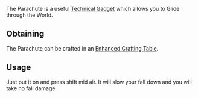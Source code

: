 The Parachute is a useful [Technical Gadget](https://github.com/TheBusyBiscuit/Slimefun4/wiki/Technical-Gadget) which allows you to Glide through the World.

## Obtaining
The Parachute can be crafted in an [Enhanced Crafting Table](https://github.com/TheBusyBiscuit/Slimefun4/wiki/Enhanced-Crafting-Table).

## Usage
Just put it on and press shift mid air.
It will slow your fall down and you will take no fall damage.

